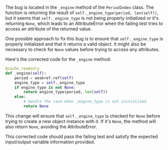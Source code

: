 The bug is located in the `_engine` method of the `PeriodIndex` class. The function is returning the result of `self._engine_type(period, len(self))`, but it seems that `self._engine_type` is not being properly initialized or it's returning `None`, which leads to an AttributeError when the failing test tries to access an attribute of the returned value.

One possible approach to fix this bug is to ensure that `self._engine_type` is properly initialized and that it returns a valid object. It might also be necessary to check for `None` values before trying to access any attributes.

Here's the corrected code for the `_engine` method:

```python
@cache_readonly
def _engine(self):
    period = weakref.ref(self)
    engine_type = self._engine_type
    if engine_type is not None:
        return engine_type(period, len(self))
    else:
        # Handle the case when _engine_type is not initialized
        return None
```

This change will ensure that `self._engine_type` is checked for `None` before trying to create a new object instance with it. If it's `None`, the method will also return `None`, avoiding the AttributeError.

This corrected code should pass the failing test and satisfy the expected input/output variable information provided.